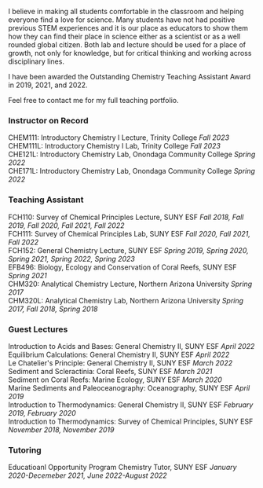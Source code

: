 I believe in making all students comfortable in the classroom and helping everyone find a love for science. Many students have not had positive previous STEM experiences and it is our place as educators to show them how they can find their place in science either as a scientist or as a well rounded global citizen. Both lab and lecture should be used for a place of growth, not only for knowledge, but for critical thinking and working across disciplinary lines.

I have been awarded the Outstanding Chemistry Teaching Assistant Award in 2019, 2021, and 2022.

​Feel free to contact me for my full teaching portfolio.

### Instructor on Record
CHEM111: Introductory Chemistry I Lecture, Trinity College _Fall 2023_ <br />
CHEM111L: Introductory Chemistry I Lab, Trinity College _Fall 2023_ <br /> 
CHE121L: Introductory Chemistry Lab, Onondaga Community College _Spring 2022_ <br />
CHE171L: Introductory Chemistry Lab, Onondaga Community College _Spring 2022_ <br />

### Teaching Assistant
FCH110: Survey of Chemical Principles Lecture, SUNY ESF _Fall 2018, Fall 2019, Fall 2020, Fall 2021, Fall 2022_ <br />
FCH111: Survey of Chemical Principles Lab, SUNY ESF _Fall 2020, Fall 2021, Fall 2022_ <br />
FCH152: General Chemistry Lecture, SUNY ESF _Spring 2019, Spring 2020, Spring 2021, Spring 2022, Spring 2023_ <br />
EFB496: Biology, Ecology and Conservation of Coral Reefs, SUNY ESF _Spring 2021_ <br />
CHM320: Analytical Chemistry Lecture, Northern Arizona University _Spring 2017_ <br />
CHM320L: Analytical Chemistry Lab, Northern Arizona University _Spring 2017, Fall 2018, Spring 2018_ <br />

### Guest Lectures
Introduction to Acids and Bases: General Chemistry II, SUNY ESF _April 2022_ <br />
Equilibrium Calculations: General Chemistry II, SUNY ESF _April 2022_ <br />
Le Chatelier's Principle: General Chemistry II, SUNY ESF _March 2022_ <br />
Sediment and Scleractinia: Coral Reefs, SUNY ESF _March 2021_ <br />
Sediment on Coral Reefs: Marine Ecology, SUNY ESF _March 2020_ <br />
Marine Sediments and Paleoceanography: Oceanography, SUNY ESF _April 2019_ <br />
Introduction to Thermodynamics: General Chemistry II, SUNY ESF _February 2019, February 2020_ <br />
Introduction to Thermodynamics: Survey of Chemical Principles, SUNY ESF _November 2018, November 2019_ <br />

### Tutoring
Educatioanl Opportunity Program Chemistry Tutor, SUNY ESF _January 2020-Decemeber 2021, June 2022-August 2022_
